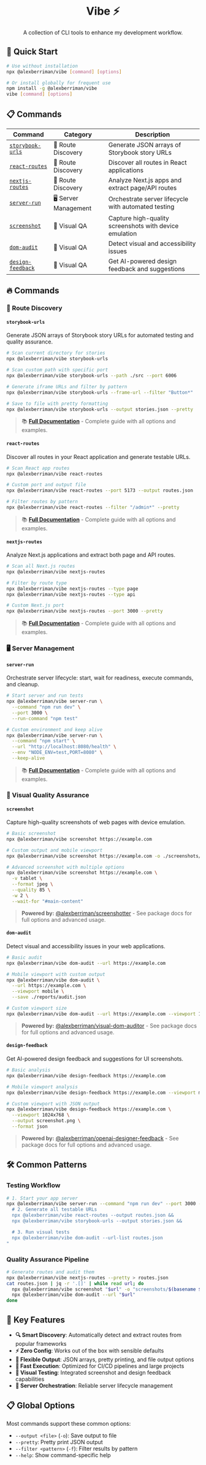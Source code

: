 <div align="center">

# Vibe ⚡

A collection of CLI tools to enhance my development workflow.

</div>

## 🚀 Quick Start

```bash
# Use without installation
npx @alexberriman/vibe [command] [options]

# Or install globally for frequent use
npm install -g @alexberriman/vibe
vibe [command] [options]
```

## 📋 Commands

| Command                               | Category             | Description                                            |
| ------------------------------------- | -------------------- | ------------------------------------------------------ |
| [`storybook-urls`](#storybook-urls)   | 📱 Route Discovery   | Generate JSON arrays of Storybook story URLs           |
| [`react-routes`](#react-routes)       | 📱 Route Discovery   | Discover all routes in React applications              |
| [`nextjs-routes`](#nextjs-routes)     | 📱 Route Discovery   | Analyze Next.js apps and extract page/API routes       |
| [`server-run`](#server-run)           | 🖥️ Server Management | Orchestrate server lifecycle with automated testing    |
| [`screenshot`](#screenshot)           | 🎨 Visual QA         | Capture high-quality screenshots with device emulation |
| [`dom-audit`](#dom-audit)             | 🎨 Visual QA         | Detect visual and accessibility issues                 |
| [`design-feedback`](#design-feedback) | 🎨 Visual QA         | Get AI-powered design feedback and suggestions         |

## 🔥 Commands

### 📱 Route Discovery

#### `storybook-urls`
Generate JSON arrays of Storybook story URLs for automated testing and quality assurance.

```bash
# Scan current directory for stories
npx @alexberriman/vibe storybook-urls

# Scan custom path with specific port
npx @alexberriman/vibe storybook-urls --path ./src --port 6006

# Generate iframe URLs and filter by pattern
npx @alexberriman/vibe storybook-urls --frame-url --filter "Button*"

# Save to file with pretty formatting
npx @alexberriman/vibe storybook-urls --output stories.json --pretty
```

> 📚 **[Full Documentation](src/commands/storybook-urls/README.md)** - Complete guide with all options and examples.

#### `react-routes`
Discover all routes in your React application and generate testable URLs.

```bash
# Scan React app routes
npx @alexberriman/vibe react-routes

# Custom port and output file
npx @alexberriman/vibe react-routes --port 5173 --output routes.json

# Filter routes by pattern
npx @alexberriman/vibe react-routes --filter "/admin*" --pretty
```

> 📚 **[Full Documentation](src/commands/react-routes/README.md)** - Complete guide with all options and examples.

#### `nextjs-routes`
Analyze Next.js applications and extract both page and API routes.

```bash
# Scan all Next.js routes
npx @alexberriman/vibe nextjs-routes

# Filter by route type
npx @alexberriman/vibe nextjs-routes --type page
npx @alexberriman/vibe nextjs-routes --type api

# Custom Next.js port
npx @alexberriman/vibe nextjs-routes --port 3000 --pretty
```

> 📚 **[Full Documentation](src/commands/nextjs-routes/README.md)** - Complete guide with all options and examples.

### 🖥️ Server Management

#### `server-run`
Orchestrate server lifecycle: start, wait for readiness, execute commands, and cleanup.

```bash
# Start server and run tests
npx @alexberriman/vibe server-run \
  --command "npm run dev" \
  --port 3000 \
  --run-command "npm test"

# Custom environment and keep alive
npx @alexberriman/vibe server-run \
  --command "npm start" \
  --url "http://localhost:8080/health" \
  --env "NODE_ENV=test,PORT=8080" \
  --keep-alive
```

> 📚 **[Full Documentation](src/commands/server-run/README.md)** - Complete guide with all options and examples.

### 🎨 Visual Quality Assurance

#### `screenshot`
Capture high-quality screenshots of web pages with device emulation.

```bash
# Basic screenshot
npx @alexberriman/vibe screenshot https://example.com

# Custom output and mobile viewport
npx @alexberriman/vibe screenshot https://example.com -o ./screenshots/homepage.png -v mobile

# Advanced screenshot with multiple options
npx @alexberriman/vibe screenshot https://example.com \
  -v tablet \
  --format jpeg \
  --quality 85 \
  -w 2 \
  --wait-for "#main-content"
```

> **Powered by:** [@alexberriman/screenshotter](https://www.npmjs.com/package/@alexberriman/screenshotter) - See package docs for full options and advanced usage.

#### `dom-audit`
Detect visual and accessibility issues in your web applications.

```bash
# Basic audit
npx @alexberriman/vibe dom-audit --url https://example.com

# Mobile viewport with custom output
npx @alexberriman/vibe dom-audit \
  --url https://example.com \
  --viewport mobile \
  --save ./reports/audit.json

# Custom viewport size
npx @alexberriman/vibe dom-audit --url https://example.com --viewport 1366x768
```

> **Powered by:** [@alexberriman/visual-dom-auditor](https://www.npmjs.com/package/@alexberriman/visual-dom-auditor) - See package docs for full options and advanced usage.

#### `design-feedback`
Get AI-powered design feedback and suggestions for UI screenshots.

```bash
# Basic analysis
npx @alexberriman/vibe design-feedback https://example.com

# Mobile viewport analysis
npx @alexberriman/vibe design-feedback https://example.com --viewport mobile

# Custom viewport with JSON output
npx @alexberriman/vibe design-feedback https://example.com \
  --viewport 1024x768 \
  --output screenshot.png \
  --format json
```

> **Powered by:** [@alexberriman/openai-designer-feedback](https://www.npmjs.com/package/@alexberriman/openai-designer-feedback) - See package docs for full options and advanced usage.

## 🛠️ Common Patterns

### Testing Workflow

```bash
# 1. Start your app server
npx @alexberriman/vibe server-run --command "npm run dev" --port 3000 --run-command "
  # 2. Generate all testable URLs
  npx @alexberriman/vibe react-routes --output routes.json &&
  npx @alexberriman/vibe storybook-urls --output stories.json &&

  # 3. Run visual tests
  npx @alexberriman/vibe dom-audit --url-list routes.json
"
```

### Quality Assurance Pipeline

```bash
# Generate routes and audit them
npx @alexberriman/vibe nextjs-routes --pretty > routes.json
cat routes.json | jq -r '.[]' | while read url; do
  npx @alexberriman/vibe screenshot "$url" -o "screenshots/$(basename $url).png"
  npx @alexberriman/vibe dom-audit --url "$url"
done
```

## 🎯 Key Features

- **🔍 Smart Discovery**: Automatically detect and extract routes from popular frameworks
- **⚡ Zero Config**: Works out of the box with sensible defaults
- **🔧 Flexible Output**: JSON arrays, pretty printing, and file output options
- **🚀 Fast Execution**: Optimized for CI/CD pipelines and large projects
- **🎨 Visual Testing**: Integrated screenshot and design feedback capabilities
- **🔄 Server Orchestration**: Reliable server lifecycle management

## 📋 Global Options

Most commands support these common options:

- `--output <file>` (`-o`): Save output to file
- `--pretty`: Pretty print JSON output
- `--filter <pattern>` (`-f`): Filter results by pattern
- `--help`: Show command-specific help

